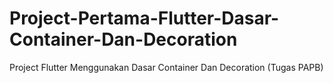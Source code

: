 # Project-Pertama-Flutter-Dasar-Container-Dan-Decoration
Project Flutter Menggunakan Dasar Container Dan Decoration (Tugas PAPB)
